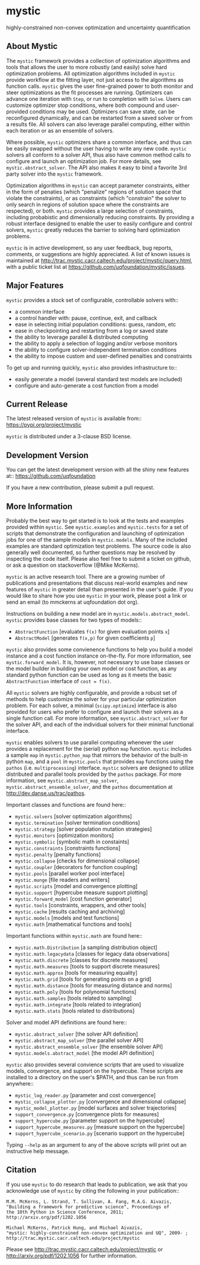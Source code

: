 mystic
======
highly-constrained non-convex optimization and uncertainty quantification

About Mystic
------------
The `mystic` framework provides a collection of optimization algorithms
and tools that allows the user to more robustly (and easily) solve hard
optimization problems. All optimization algorithms included in `mystic`
provide workflow at the fitting layer, not just access to the algorithms
as function calls. `mystic` gives the user fine-grained power to both
monitor and steer optimizations as the fit processes are running.
Optimizers can advance one iteration with `Step`, or run to completion
with `Solve`.  Users can customize optimizer stop conditions, where both
compound and user-provided conditions may be used. Optimizers can save
state, can be reconfigured dynamically, and can be restarted from a
saved solver or from a results file.  All solvers can also leverage
parallel computing, either within each iteration or as an ensemble of
solvers.

Where possible, `mystic` optimizers share a common interface, and thus can
be easily swapped without the user having to write any new code. `mystic`
solvers all conform to a solver API, thus also have common method calls
to configure and launch an optimization job. For more details, see
`mystic.abstract_solver`. The API also makes it easy to bind a favorite
3rd party solver into the `mystic` framework.

Optimization algorithms in `mystic` can accept parameter constraints,
either in the form of penaties (which "penalize" regions of solution
space that violate the constraints), or as constraints (which "constrain" 
the solver to only search in regions of solution space where the
constraints are respected), or both. `mystic` provides a large 
selection of constraints, including probabistic and dimensionally
reducing constraints. By providing a robust interface designed to
enable the user to easily configure and control solvers, `mystic`
greatly reduces the barrier to solving hard optimization problems.

`mystic` is in active development, so any user feedback, bug reports, comments,
or suggestions are highly appreciated.  A list of known issues is maintained
at http://trac.mystic.cacr.caltech.edu/project/mystic/query.html, with a public
ticket list at https://github.com/uqfoundation/mystic/issues.


Major Features
--------------
`mystic` provides a stock set of configurable, controllable solvers with::

* a common interface
* a control handler with: pause, continue, exit, and callback
* ease in selecting initial population conditions: guess, random, etc
* ease in checkpointing and restarting from a log or saved state
* the ability to leverage parallel & distributed computing
* the ability to apply a selection of logging and/or verbose monitors
* the ability to configure solver-independent termination conditions
* the ability to impose custom and user-defined penalties and constraints

To get up and running quickly, `mystic` also provides infrastructure to::

* easily generate a model (several standard test models are included)
* configure and auto-generate a cost function from a model


Current Release
---------------
The latest released version of `mystic` is available from::
    https://pypi.org/project/mystic

`mystic` is distributed under a 3-clause BSD license.


Development Version
-------------------
You can get the latest development version with all the shiny new features at::
    https://github.com/uqfoundation

If you have a new contribution, please submit a pull request.


More Information
----------------
Probably the best way to get started is to look at the tests and
examples provided within `mystic`. See `mystic.examples` and `mystic.tests`
for a set of scripts that demonstrate the configuration and launching of 
optimization jobs for one of the sample models in `mystic.models`.
Many of the included examples are standard optimization test problems.
The source code is also generally well documented, so further questions
may be resolved by inspecting the code itself.  Please also feel free to
submit a ticket on github, or ask a question on stackoverflow (@Mike McKerns).

`mystic` is an active research tool. There are a growing number of publications
and presentations that discuss real-world examples and new features of `mystic`
in greater detail than presented in the user's guide.  If you would like to
share how you use `mystic` in your work, please post a link or send an email
(to mmckerns at uqfoundation dot org).

Instructions on building a new model are in `mystic.models.abstract_model`.
`mystic` provides base classes for two types of models::

* `AbstractFunction`   [evaluates `f(x)` for given evaluation points `x`]
* `AbstractModel`      [generates `f(x,p)` for given coefficients `p`]

`mystic` also provides some convienence functions to help you build a
model instance and a cost function instance on-the-fly. For more
information, see `mystic.forward_model`.  It is, however, not necessary
to use base classes or the model builder in building your own model or
cost function, as any standard python function can be used as long as it
meets the basic `AbstractFunction` interface of `cost = f(x)`.

All `mystic` solvers are highly configurable, and provide a robust set of
methods to help customize the solver for your particular optimization
problem. For each solver, a minimal (`scipy.optimize`) interface is also
provided for users who prefer to configure and launch their solvers as a
single function call. For more information, see `mystic.abstract_solver`
for the solver API, and each of the individual solvers for their minimal
functional interface.

`mystic` enables solvers to use parallel computing whenever the user provides
a replacement for the (serial) python `map` function.  `mystic` includes a
sample `map` in `mystic.python_map` that mirrors the behavior of the
built-in python `map`, and a `pool` in `mystic.pools` that provides `map`
functions using the `pathos` (i.e. `multiprocessing`) interface. `mystic`
solvers are designed to utilize distributed and parallel tools provided by
the `pathos` package. For more information, see `mystic.abstract_map_solver`,
`mystic.abstract_ensemble_solver`, and the `pathos` documentation at
http://dev.danse.us/trac/pathos.

Important classes and functions are found here::

* `mystic.solvers`                  [solver optimization algorithms]
* `mystic.termination`              [solver termination conditions]
* `mystic.strategy`                 [solver population mutation strategies]
* `mystic.monitors`                 [optimization monitors]
* `mystic.symbolic`                 [symbolic math in constaints]
* `mystic.constraints`              [constraints functions]
* `mystic.penalty`                  [penalty functions]
* `mystic.collapse`                 [checks for dimensional collapse]
* `mystic.coupler`                  [decorators for function coupling]
* `mystic.pools`                    [parallel worker pool interface]
* `mystic.munge`                    [file readers and writers]
* `mystic.scripts`                  [model and convergence plotting]
* `mystic.support`                  [hypercube measure support plotting]
* `mystic.forward_model`            [cost function generator]
* `mystic.tools`                    [constraints, wrappers, and other tools]
* `mystic.cache`                    [results caching and archiving]
* `mystic.models`                   [models and test functions]
* `mystic.math`                     [mathematical functions and tools]

Important functions within `mystic.math` are found here::

* `mystic.math.Distribution`        [a sampling distribution object]
* `mystic.math.legacydata`          [classes for legacy data observations]
* `mystic.math.discrete`            [classes for discrete measures]
* `mystic.math.measures`            [tools to support discrete measures]
* `mystic.math.approx`              [tools for measuring equality]
* `mystic.math.grid`                [tools for generating points on a grid]
* `mystic.math.distance`            [tools for measuring distance and norms]
* `mystic.math.poly`                [tools for polynomial functions]
* `mystic.math.samples`             [tools related to sampling]
* `mystic.math.integrate`           [tools related to integration]
* `mystic.math.stats`               [tools related to distributions]

Solver and model API definitions are found here::

* `mystic.abstract_solver`          [the solver API definition]
* `mystic.abstract_map_solver`      [the parallel solver API]
* `mystic.abstract_ensemble_solver` [the ensemble solver API]
* `mystic.models.abstract_model`    [the model API definition]

`mystic` also provides several convience scripts that are used to visualize
models, convergence, and support on the hypercube. These scripts are installed
to a directory on the user's $PATH, and thus can be run from anywhere::

* `mystic_log_reader.py`            [parameter and cost convergence]
* `mystic_collapse_plotter.py`      [convergence and dimensional collapse]
* `mystic_model_plotter.py`         [model surfaces and solver trajectories]
* `support_convergence.py`          [convergence plots for measures]
* `support_hypercube.py`            [parameter support on the hypercube]
* `support_hypercube_measures.py`   [measure support on the hypercube]
* `support_hypercube_scenario.py`   [scenario support on the hypercube]

Typing `--help` as an argument to any of the above scripts will print out an
instructive help message.


Citation
--------
If you use `mystic` to do research that leads to publication, we ask that you
acknowledge use of `mystic` by citing the following in your publication::

    M.M. McKerns, L. Strand, T. Sullivan, A. Fang, M.A.G. Aivazis,
    "Building a framework for predictive science", Proceedings of
    the 10th Python in Science Conference, 2011;
    http://arxiv.org/pdf/1202.1056

    Michael McKerns, Patrick Hung, and Michael Aivazis,
    "mystic: highly-constrained non-convex optimization and UQ", 2009- ;
    http://trac.mystic.cacr.caltech.edu/project/mystic

Please see http://trac.mystic.cacr.caltech.edu/project/mystic or
http://arxiv.org/pdf/1202.1056 for further information.

